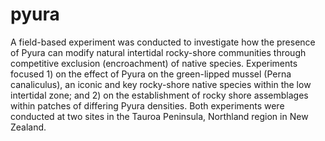 # pyura

A field-based experiment was conducted to investigate how the presence of Pyura can modify natural intertidal rocky-shore communities through competitive exclusion (encroachment) of native species.  Experiments focused 1) on the effect of Pyura on the green-lipped mussel (Perna canaliculus), an iconic and key rocky-shore native species within the low intertidal zone; and 2) on the establishment of rocky shore assemblages within patches of differing Pyura densities. Both experiments were conducted at two sites in the Tauroa Peninsula, Northland region in New Zealand.
